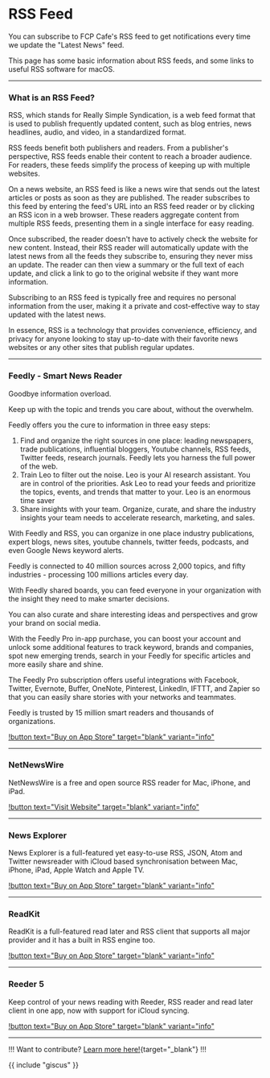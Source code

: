 <!--
Feedly - Smart News Reader
NetNewsWire
News Explorer
ReadKit
Reeder 5
-->
# RSS Feed

You can subscribe to FCP Cafe's RSS feed to get notifications every time we update the "Latest News" feed.

This page has some basic information about RSS feeds, and some links to useful RSS software for macOS.

---

### What is an RSS Feed?

RSS, which stands for Really Simple Syndication, is a web feed format that is used to publish frequently updated content, such as blog entries, news headlines, audio, and video, in a standardized format.

RSS feeds benefit both publishers and readers. From a publisher's perspective, RSS feeds enable their content to reach a broader audience. For readers, these feeds simplify the process of keeping up with multiple websites.

On a news website, an RSS feed is like a news wire that sends out the latest articles or posts as soon as they are published. The reader subscribes to this feed by entering the feed's URL into an RSS feed reader or by clicking an RSS icon in a web browser. These readers aggregate content from multiple RSS feeds, presenting them in a single interface for easy reading.

Once subscribed, the reader doesn't have to actively check the website for new content. Instead, their RSS reader will automatically update with the latest news from all the feeds they subscribe to, ensuring they never miss an update. The reader can then view a summary or the full text of each update, and click a link to go to the original website if they want more information.

Subscribing to an RSS feed is typically free and requires no personal information from the user, making it a private and cost-effective way to stay updated with the latest news.

In essence, RSS is a technology that provides convenience, efficiency, and privacy for anyone looking to stay up-to-date with their favorite news websites or any other sites that publish regular updates.

---

### Feedly - Smart News Reader

Goodbye information overload.

Keep up with the topic and trends you care about, without the overwhelm.

Feedly offers you the cure to information in three easy steps:

1. Find and organize the right sources in one place: leading newspapers, trade publications, influential bloggers, Youtube channels, RSS feeds, Twitter feeds, research journals. Feedly lets you harness the full power of the web.
2. Train Leo to filter out the noise. Leo is your AI research assistant. You are in control of the priorities. Ask Leo to read your feeds and prioritize the topics, events, and trends that matter to your. Leo is an enormous time saver
3. Share insights with your team. Organize, curate, and share the industry insights your team needs to accelerate research, marketing, and sales.

With Feedly and RSS, you can organize in one place industry publications, expert blogs, news sites, youtube channels, twitter feeds, podcasts, and even Google News keyword alerts.

Feedly is connected to 40 million sources across 2,000 topics, and fifty industries - processing 100 millions articles every day.

With Feedly shared boards, you can feed everyone in your organization with the insight they need to make smarter decisions.

You can also curate and share interesting ideas and perspectives and grow your brand on social media.

With the Feedly Pro in-app purchase, you can boost your account and unlock some additional features to track keyword, brands and companies, spot new emerging trends, search in your Feedly for specific articles and more easily share and shine.

The Feedly Pro subscription offers useful integrations with Facebook, Twitter, Evernote, Buffer, OneNote, Pinterest, LinkedIn, IFTTT, and Zapier so that you can easily share stories with your networks and teammates.

Feedly is trusted by 15 million smart readers and thousands of organizations.

[!button text="Buy on App Store" target="blank" variant="info"](https://apps.apple.com/us/app/feedly-smart-news-reader/id396069556)

---

### NetNewsWire

NetNewsWire is a free and open source RSS reader for Mac, iPhone, and iPad.

[!button text="Visit Website" target="blank" variant="info"](https://netnewswire.com/)

---

### News Explorer

News Explorer is a full-featured yet easy-to-use RSS, JSON, Atom and Twitter newsreader with iCloud based synchronisation between Mac, iPhone, iPad, Apple Watch and Apple TV.

[!button text="Buy on App Store" target="blank" variant="info"](https://apps.apple.com/us/app/news-explorer/id1032670789)

---

### ReadKit

ReadKit is a full-featured read later and RSS client that supports all major provider and it has a built in RSS engine too.

[!button text="Buy on App Store" target="blank" variant="info"](https://apps.apple.com/app/id1615798039)

---

### Reeder 5

Keep control of your news reading with Reeder, RSS reader and read later client in one app, now with support for iCloud syncing.

[!button text="Buy on App Store" target="blank" variant="info"](https://apps.apple.com/app/id1529448980)

---

!!!
Want to contribute? [Learn more here!](https://fcp.cafe/contribute/){target="_blank"}
!!!

{{ include "giscus" }}